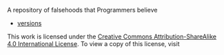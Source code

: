 A repository of falsehoods that Programmers believe

* [versions](versions.md)

This work is licensed under the [Creative Commons Attribution-ShareAlike 4.0
International License][1]. To view a copy of this license, visit

[1]: http://creativecommons.org/licenses/by-sa/4.0/.
